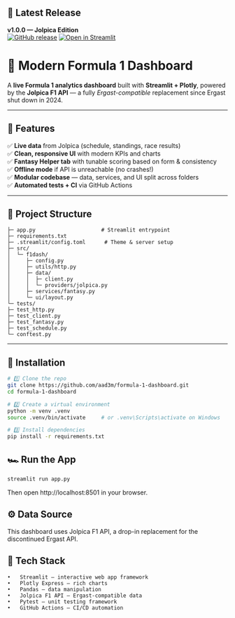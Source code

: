## 🚀 Latest Release
**v1.0.0 — Jolpica Edition**  
[![GitHub release](https://img.shields.io/github/v/release/aad3m/Formula-1-Dashboard?include_prereleases&style=for-the-badge)](https://github.com/yourname/Formula-1-Dashboard/releases)
[![Open in Streamlit](https://static.streamlit.io/badges/streamlit_badge_black_white.svg)](https://formula-1.streamlit.app)
# 🏁 Modern Formula 1 Dashboard

A **live Formula 1 analytics dashboard** built with **Streamlit + Plotly**, powered by the **Jolpica F1 API** — a fully *Ergast-compatible* replacement since Ergast shut down in 2024.

---

## 🚀 Features

✅ **Live data** from Jolpica (schedule, standings, race results)  
✅ **Clean, responsive UI** with modern KPIs and charts  
✅ **Fantasy Helper tab** with tunable scoring based on form & consistency  
✅ **Offline mode** if API is unreachable (no crashes!)  
✅ **Modular codebase** — data, services, and UI split across folders  
✅ **Automated tests + CI** via GitHub Actions  

---

## 📂 Project Structure
```f1-dashboard/
├─ app.py                     # Streamlit entrypoint
├─ requirements.txt
├─ .streamlit/config.toml      # Theme & server setup
├─ src/
│  └─ f1dash/
│     ├─ config.py
│     ├─ utils/http.py
│     ├─ data/
│     │  ├─ client.py
│     │  └─ providers/jolpica.py
│     ├─ services/fantasy.py
│     └─ ui/layout.py
└─ tests/
├─ test_http.py
├─ test_client.py
├─ test_fantasy.py
├─ test_schedule.py
└─ conftest.py
```

---

## 🧰 Installation

```bash
# 1️⃣ Clone the repo
git clone https://github.com/aad3m/formula-1-dashboard.git
cd formula-1-dashboard

# 2️⃣ Create a virtual environment
python -m venv .venv
source .venv/bin/activate     # or .venv\Scripts\activate on Windows

# 3️⃣ Install dependencies
pip install -r requirements.txt
```

## 🏎️ Run the App
```bash
streamlit run app.py
```
Then open http://localhost:8501 in your browser.


## ⚙️ Data Source
This dashboard uses Jolpica F1 API, a drop-in replacement for the discontinued Ergast API.

## 🧱 Tech Stack
	•	Streamlit — interactive web app framework
	•	Plotly Express — rich charts
	•	Pandas — data manipulation
	•	Jolpica F1 API — Ergast-compatible data
	•	Pytest — unit testing framework
	•	GitHub Actions — CI/CD automation
